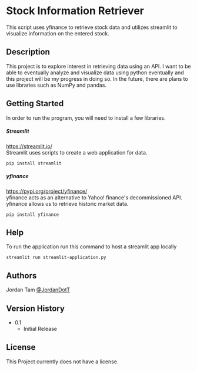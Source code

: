 # Stock Information Retriever

This script uses yfinance to retrieve stock data and utilizes streamlit to visualize information on the entered stock.


## Description

This project is to explore interest in retrieving data using an API. I want to be able to 
eventually analyze and visualize data using python eventually
and this project will be my progress in doing so. In the future, there are plans
to use libraries such as NumPy and pandas.


## Getting Started
In order to run the program, you will need to install a few libraries.

##### Streamlit
https://streamlit.io/
<br /> Streamlit uses scripts to create a web application for data.
```
pip install streamlit
```

##### yfinance
https://pypi.org/project/yfinance/
<br /> yfinance acts as an alternative to Yahoo! finance's decommissioned API. yfinance allows us to retrieve historic market data.
```
pip install yfinance
```

## Help

To run the application run this command to host a streamlit app locally
```
streamlit run streamlit-application.py
```

## Authors

Jordan Tam
[@JordanDotT](https://github.com/JordanDotT)

## Version History

* 0.1
    * Initial Release

## License

This Project currently does not have a license.

